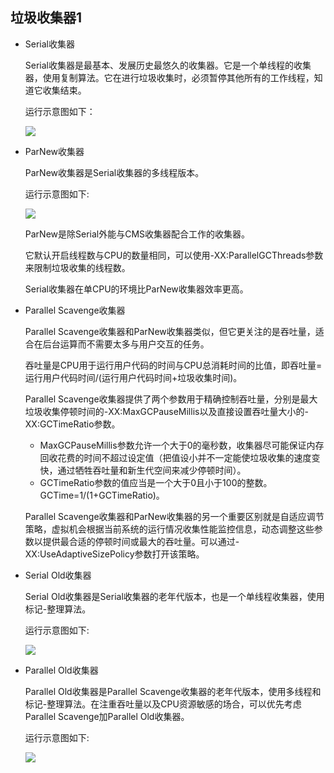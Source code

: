 ## 垃圾收集器1

+ Serial收集器

   Serial收集器是最基本、发展历史最悠久的收集器。它是一个单线程的收集器，使用复制算法。它在进行垃圾收集时，必须暂停其他所有的工作线程，知道它收集结束。

   运行示意图如下：

   <img src="assets/images/10_1.png" />

+ ParNew收集器

   ParNew收集器是Serial收集器的多线程版本。

   运行示意图如下:

   <img src="assets/images/10_2.png" />

   ParNew是除Serial外能与CMS收集器配合工作的收集器。

   它默认开启线程数与CPU的数量相同，可以使用-XX:ParallelGCThreads参数来限制垃圾收集的线程数。

   Serial收集器在单CPU的环境比ParNew收集器效率更高。

+ Parallel Scavenge收集器

   Parallel Scavenge收集器和ParNew收集器类似，但它更关注的是吞吐量，适合在后台运算而不需要太多与用户交互的任务。

   吞吐量是CPU用于运行用户代码的时间与CPU总消耗时间的比值，即吞吐量=运行用户代码时间/(运行用户代码时间+垃圾收集时间)。

   Parallel Scavenge收集器提供了两个参数用于精确控制吞吐量，分别是最大垃圾收集停顿时间的-XX:MaxGCPauseMillis以及直接设置吞吐量大小的-XX:GCTimeRatio参数。

   + MaxGCPauseMillis参数允许一个大于0的毫秒数，收集器尽可能保证内存回收花费的时间不超过设定值（把值设小并不一定能使垃圾收集的速度变快，通过牺牲吞吐量和新生代空间来减少停顿时间）。
   + GCTimeRatio参数的值应当是一个大于0且小于100的整数。GCTime=1/(1+GCTimeRatio)。

   Parallel Scavenge收集器和ParNew收集器的另一个重要区别就是自适应调节策略，虚拟机会根据当前系统的运行情况收集性能监控信息，动态调整这些参数以提供最合适的停顿时间或最大的吞吐量。可以通过-XX:UseAdaptiveSizePolicy参数打开该策略。

- Serial Old收集器

  Serial Old收集器是Serial收集器的老年代版本，也是一个单线程收集器，使用标记-整理算法。

  运行示意图如下:

  <img src="assets/images/10_3.png" />

- Parallel Old收集器

  Parallel Old收集器是Parallel Scavenge收集器的老年代版本，使用多线程和标记-整理算法。在注重吞吐量以及CPU资源敏感的场合，可以优先考虑Parallel Scavenge加Parallel Old收集器。

  运行示意图如下:

  <img src="assets/images/10_4.png" />